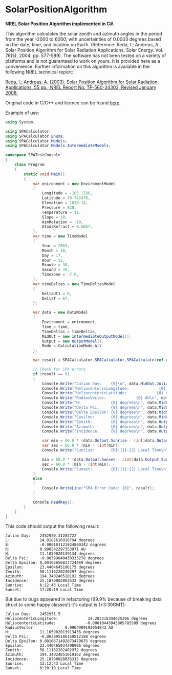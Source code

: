 # SolarPositionAlgorithm
**NREL Solar Position Algorithm implemented in C#**. 

This algorithm calculates the solar zenith and azimuth angles in the period from the year -2000 to 6000, with uncertainties of 0.0003 degrees based on the date, time, and location on Earth. (Reference: Reda, I.; Andreas, A., Solar Position Algorithm for Solar Radiation Applications, Solar Energy. Vol. 76(5), 2004; pp. 577-589). The software has not been tested on a variety of platforms and is not guaranteed to work on yours. It is provided here as a convenience.
Further information on this algorithm is available in the following NREL technical report: 

[Reda, I.; Andreas, A. (2003). Solar Position Algorithm for Solar Radiation Applications. 55 pp.; NREL Report No. TP-560-34302, Revised January 2008.](http://www.nrel.gov/docs/fy08osti/34302.pdf)

Original code in C/C++ and licence can be found [here](http://www.nrel.gov/midc/spa/).

Example of use:
```cs
using System;

using SPACalculator;
using SPACalculator.Enums;
using SPACalculator.Models;
using SPACalculator.Models.IntermediateModels;

namespace SPATestConsole
{
	class Program
	{
		static void Main()
		{
			var enironment = new EnviromentModel
			{
				Longitude = -105.1786,
				Latitude = 39.742476,
				Elevation = 1830.14,
				Pressure = 820,
				Temperature = 11,
				Slope = 30,
				AzmRotation = -10,
				AtmosRefract = 0.5667,
			};
			var time = new TimeModel
			{
				Year = 2003,
				Month = 10,
				Day = 17,
				Hour = 12,
				Minute = 30,
				Second = 30,
				Timezone = -7.0,
			};
			var timeDeltas = new TimeDeltasModel
			{
				DeltaUt1 = 0,
				DeltaT = 67,
			};

			var data = new DataModel
			{
				Enviroment = enironment,
				Time = time,
				TimeDeltas = timeDeltas,
				MidOut = new IntermediateOutputModel(),
				Output = new OutputModel(),
				Mode = CalculationMode.All
			};

			var result = SPACalculator.SPACalculator.SPACalculate(ref data);

			// Check for SPA errors
			if (result == 0)
			{
				Console.Write("Julian Day:    {0}\n", data.MidOut.JulianTime.JDay);
				Console.Write("HeliocentericLongitude:             {0} degrees\n", data.MidOut.EarthMidOut.HeliocentericLongitude);
				Console.Write("HeliocentericLatitude:             {0} degrees\n", data.MidOut.EarthMidOut.HeliocentericLatitude);
				Console.Write("RadiusVector:             {0} AU\n", data.MidOut.EarthMidOut.RadiusVector);
				Console.Write("H:             {0} degrees\n", data.MidOut.H);
				Console.Write("Delta Psi:     {0} degrees\n", data.MidOut.DelPsi);
				Console.Write("Delta Epsilon: {0} degrees\n", data.MidOut.DelEpsilon);
				Console.Write("Epsilon:       {0} degrees\n", data.MidOut.Epsilon);
				Console.Write("Zenith:        {0} degrees\n", data.Output.Zenith);
				Console.Write("Azimuth:       {0} degrees\n", data.Output.Azimuth);
				Console.Write("Incidence:     {0} degrees\n", data.Output.Incidence);

				var min = 60.0 * (data.Output.Sunrise - (int)data.Output.Sunrise);
				var sec = 60.0 * (min - (int)min);
				Console.Write("Sunrise:       {0}:{1}:{2} Local Time\n", (int)data.Output.Sunrise, (int)min, (int)sec);

				min = 60.0 * (data.Output.Sunset - (int)data.Output.Sunset);
				sec = 60.0 * (min - (int)min);
				Console.Write("Sunset:        {0}:{1}:{2} Local Time\n", (int)data.Output.Sunset, (int)min, (int)sec);
			}
			else
			{
				Console.WriteLine("SPA Error Code: {0}", result);
			}

			Console.ReadKey();
		}
	}
}
```
This code should output the following result:
```
Julian Day:    2452930.31284722
L:             24.0182616916794 degrees
B:             -0.000101121924800342 degrees
R:             0.996542297353971 AU
H:             11.1059020139134 degrees
Delta Psi:     -0.00399840430333278 degrees
Delta Epsilon: 0.00166656817724969 degrees
Epsilon:       23.4404645196175 degrees
Zenith:        50.1116220240297 degrees
Azimuth:       194.340240510192 degrees
Incidence:     25.1870002003532 degrees
Sunrise:       6:12:43 Local Time
Sunset:        17:20:19 Local Time
```

But due to bugs appeared in refactoring (99.9% because of breaking data struct to some happy classes!) it's output is (+3:30GMT):
```
Julian Day:    2452931.5
HeliocentericLongitude:             24.203218344625306 degrees
HeliocentericLatitude:             -0.00010445945805785599 degrees
RadiusVector:             0.9964909193054843 AU
H:             11.105902013913436 degrees
Delta Psi:     -0.003995186150812188 degrees
Delta Epsilon: 0.0016671492073479675 degrees
Epsilon:       23.440465034298906 degrees
Zenith:        50.11162202402972 degrees
Azimuth:       194.34024051019162 degrees
Incidence:     25.18700020035315 degrees
Sunrise:       13:12:43 Local Time
Sunset:        0:20:19 Local Time
```
